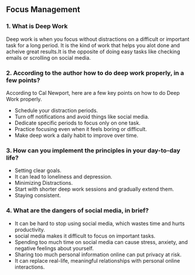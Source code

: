 ## Focus Management

### 1. What is Deep Work
Deep work is when you focus without distractions on a difficult or important task for a long period. It is the kind of work that helps you alot done and acheive great results.It is the opposite of doing easy tasks like checking emails or scrolling on social media.
### 2. According to the author how to do deep work properly, in a few points?
According to Cal Newport, here are a few key points on how to do Deep Work properly.
* Schedule your distraction periods.
* Turn off notifications and avoid things like social media.
* Dedicate specific periods to focus only on one task.
* Practice focusing even when it feels boring or difficult.
* Make deep work a daily habit to improve over time.
### 3. How can you implement the principles in your day-to-day life?
* Setting clear goals.
* It can lead to loneliness and depression.
* Minimizing Distractions.
* Start with shorter deep work sessions and gradually extend them.
* Staying consistent.
### 4. What are the dangers of social media, in brief?
* It can be hard to stop using social media, which wastes time and hurts productivity.
* social media makes it difficult to focus on important tasks.
* Spending too much time on social media can cause stress, anxiety, and negative feelings about yourself.
* Sharing too much personal information online can put privacy at risk.
* It can replace real-life, meaningful relationships with personal online interactions.

